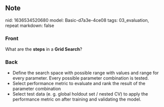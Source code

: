 ## Note
nid: 1636534520680
model: Basic-d7a3e-4ce08
tags: 03_evaluation, repeat
markdown: false

### Front
What are the <b>steps</b> in a <b>Grid Search</b>?

### Back
<ul>
  <li>Define the search space with possible range with values and
  range for every parameter. Every possible parameter combination
  is tested.
  <li>Select performance metric to evaluate and rank the result of
  the parameter combination
  <li>Select test data (e. g. global holdout set / nested CV) to
  apply the performance metric on after training and validating the
  model.
</ul>
